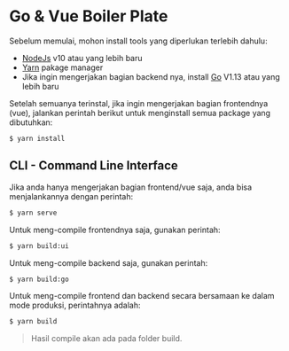 # Go & Vue Boiler Plate

Sebelum memulai, mohon install tools yang diperlukan terlebih dahulu:

- [NodeJs](https://nodejs.org/en/download/) v10 atau yang lebih baru
- [Yarn](https://yarnpkg.com/getting-started/install) pakage manager
- Jika ingin mengerjakan bagian backend nya, install [Go](https://golang.org/dl/) V1.13 atau yang lebih baru

Setelah semuanya terinstal, jika ingin mengerjakan bagian frontendnya (vue), jalankan perintah berikut untuk menginstall semua package yang dibutuhkan:

```
$ yarn install
```

## CLI - Command Line Interface

Jika anda hanya mengerjakan bagian frontend/vue saja, anda bisa menjalankannya dengan perintah:

```sh
$ yarn serve
```

Untuk meng-compile frontendnya saja, gunakan perintah:

```sh
$ yarn build:ui
```

Untuk meng-compile backend saja, gunakan perintah:

```sh
$ yarn build:go
```

Untuk meng-compile frontend dan backend secara bersamaan ke dalam mode produksi, perintahnya adalah:

```sh
$ yarn build
```

> Hasil compile akan ada pada folder build.
